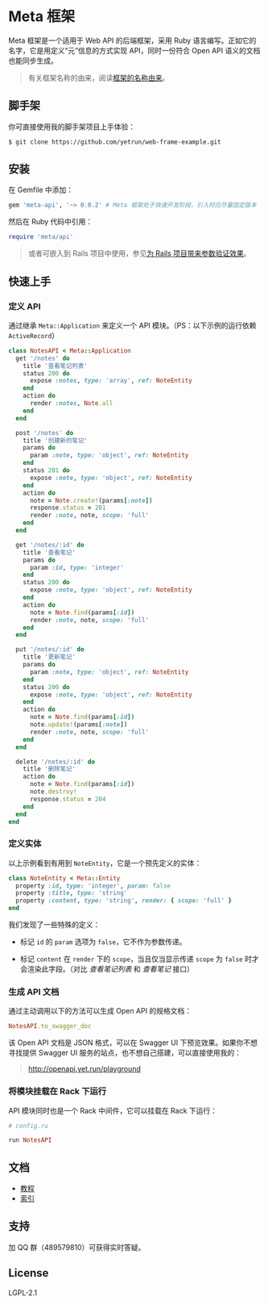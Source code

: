 # Meta 框架

Meta 框架是一个适用于 Web API 的后端框架，采用 Ruby 语言编写。正如它的名字，它是用定义“元”信息的方式实现 API，同时一份符合 Open API 语义的文档也能同步生成。

> 有关框架名称的由来，阅读[框架的名称由来](docs/名称由来.md)。

## 脚手架

你可直接使用我的脚手架项目上手体验：

```bash
$ git clone https://github.com/yetrun/web-frame-example.git
```

## 安装

在 Gemfile 中添加：

```ruby
gem 'meta-api', '~> 0.0.2' # Meta 框架处于快速开发阶段，引入时应尽量固定版本
```

然后在 Ruby 代码中引用：

```ruby
require 'meta/api'
```

> 或者可嵌入到 Rails 项目中使用，参见[为 Rails 项目带来参数验证效果](docs/Rails.md)。

## 快速上手

### 定义 API

通过继承 `Meta::Application` 来定义一个 API 模块。（PS：以下示例的运行依赖 `ActiveRecord`）

```ruby
class NotesAPI < Meta::Application
  get '/notes' do
    title '查看笔记列表'
    status 200 do
      expose :notes, type: 'array', ref: NoteEntity
    end
    action do
      render :notes, Note.all
    end
  end

  post '/notes' do
    title '创建新的笔记'
    params do
      param :note, type: 'object', ref: NoteEntity
    end
    status 201 do
      expose :note, type: 'object', ref: NoteEntity
    end
    action do
      note = Note.create!(params[:note])
      response.status = 201
      render :note, note, scope: 'full'
    end
  end

  get '/notes/:id' do
    title '查看笔记'
    params do
      param :id, type: 'integer'
    end
    status 200 do
      expose :note, type: 'object', ref: NoteEntity
    end
    action do
      note = Note.find(params[:id])
      render :note, note, scope: 'full'
    end
  end

  put '/notes/:id' do
    title '更新笔记'
    params do
      param :note, type: 'object', ref: NoteEntity
    end
    status 200 do
      expose :note, type: 'object', ref: NoteEntity
    end
    action do
      note = Note.find(params[:id])
      note.update!(params[:note])
      render :note, note, scope: 'full'
    end
  end

  delete '/notes/:id' do
    title '删除笔记'
    action do
      note = Note.find(params[:id])
      note.destroy!
      response.status = 204
    end
  end
end
```

### 定义实体

以上示例看到有用到 `NoteEntity`，它是一个预先定义的实体：

```ruby
class NoteEntity < Meta::Entity
  property :id, type: 'integer', param: false
  property :title, type: 'string'
  property :content, type: 'string', render: { scope: 'full' }
end
```

我们发现了一些特殊的定义：

- 标记 `id` 的 `param` 选项为 `false`，它不作为参数传递。

- 标记 `content` 在 `render` 下的 `scope`，当且仅当显示传递 `scope` 为 `false` 时才会渲染此字段。（对比 *查看笔记列表* 和 *查看笔记* 接口）

### 生成 API 文档

通过主动调用以下的方法可以生成 Open API 的规格文档：

```ruby
NotesAPI.to_swagger_doc
```

该 Open API 文档是 JSON 格式，可以在 Swagger UI 下预览效果。如果你不想寻找提供 Swagger UI 服务的站点，也不想自己搭建，可以直接使用我的：

> http://openapi.yet.run/playground

### 将模块挂载在 Rack 下运行

API 模块同时也是一个 Rack 中间件，它可以挂载在 Rack 下运行：

```ruby
# config.ru

run NotesAPI
```

## 文档

- [教程](docs/教程.md)
- [索引](docs/索引.md)

## 支持

加 QQ 群（489579810）可获得实时答疑。

## License

LGPL-2.1
